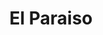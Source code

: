 ---
title: El Paraiso
nombre_comunidad: El Paraiso
municipio: |+
  Colosó

departamento: Sucre
descripcion: >-
  La vereda cuenta con dos sectores, Paraíso 1 y Paraíso 2. Tiene acueducto por
  gravedad y energía. No cuentan con servicio de gas. Se dedican principalmente
  a la apicultura, y en menor medida producción de cacao y yuca amarga
num_personas: 210
num_familias: 70
min_distancia_casco_urbano: 5
km_distancia_casco_urbano: 3
vias_acceso: Vía asfaltada hasta la comunidad y destapada entre un sector y otro
infraestructura_comunitaria:
  - Instituciones educativas (IE)
notas_infraestructura_comunitaria: ''
liderazgo_comunidad:
  - >-
    Su asociación de productores de miel  tiene 16 años de trabajo. Hay un
    liderazgo importante. Tienen base social para sostenibilidad productiva y
    social

    Se requiere relevo generacional. La comunidad es activa para participar en
    especial los hombres en el horario de la tarde que vienen de trabajar.
inclusion_diversidad_genero: >-
  Las mujeres participan en familias en acción, familias en su tierra y algunas
  activiades de la UARIV.
comentarios_conectividad: >-
  Se tiene señal de manera constante, algunas viviendas no tienen, pero en su
  mayoría la gente tiene
punto_SOLE: INSTITUCIÓN EDUCATIVA VEREDA EL PARAISO.
comentarios_punto_SOLE:
  - >-
    https://padlet.com/comunidadelparaisocoloso/sole-qu-hace-nica-a-mi-comunidad-5g845lorbybqysif
ppales_actividades_economicas_vocacion_productiva:
  - Agricultura (Cacao y Yuca Amarga)
  - Producción de miel (estacional)
comentarios_ppales_actividades_economicas_vocacion_productiva: ''
comunidad_sostenible_uso_suelo: >-
  La producción de miel hace parte de la cadena apícola de Sucre. Tienen 200
  colmenas aproximadamente / 3 toneladas anuales.
org_con_proyeccion: []
servicios_publicos_comunidades_focalizadas:
  - Acueducto
  - Energía
  - Gas
comunidades_focalizadas_educacion_infraestructura_educativa:
  - IE hasta 5°.
comunidades_focalizadas_practicas_organizativas: []
conectividad_minima: Bueno
iniciativas_priorizadas:
  - >-
    Desde el programa se impulsó el fortalecimiento organizacional y la
    generación de ingresos con  unidades apícolas como un modelo de negocios
    para 25 familias de pequeños productores a partir del fortalecimiento de sus
    apiarios mediante la implementación de un paquete tecnológico para sanidad;
    suplemento alimentario de baja floración. Tema que se complementa con la
    entrega de colmenas nuevas con sus núcleos biológicos; dotaciones de
    seguridad y la implementación de un programa de capacitación que permita el
    fortalecimiento integral  de la organización ASOAPICOL  y el posicionamiento
    de su producto en el mercado.
org_focalizada:
  - Asoapicol
riesgo: ''
otros_programas_USAID: []
alianzas_colaboradores:
  - Cursos apicolas con otras asociaciones
  - ' están formulando proyectos en OCAD paz: Cosecha de agua con silvo pastoril (Jaguey y riego) y (cosecha de agua con limón tahití)'
posibilidad_iniciativas_conjuntas_aliados_2:
  - Cursos apÍcolas
  - Cosecha de agua con silvo pastoril
  - Cosecha de agua con limón tahití
actividades_ocio:
  - Fútbol
  - Tejo
  - 'Softbol '
medios_comunicacion_narrativas_locales:
  - NP Comunicaciones
num_visitas_realizadas: 43
num_diagnosticos_rurales_participativos_realizados: 1
infraestructura_salud_atencion_psicosocial: []
notas_infraestructura_salud_atencion_psicosocial: >-
  Los proyectos agroforestales desarrollados han tenido apoyo psicosocial.
  Actualmente no hay programas en curso.
num_visitas_predio: 5
grafica_ubicacion_geografica: /charts/municipios/coloso/ubicacion_geografica.html
url: /reportes/el-paraiso
imagen_iniciativas_productivas: null
imagen_medios_comunicacion: null
layout: comunidad
download_file: /reportes/el-paraiso.pdf

---